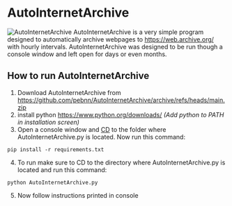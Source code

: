 # AutoInternetArchive
![AutoInternetArchive](https://i.imgur.com/TyRM6Lu.png)
AutoInternetArchive is a very simple program designed to automatically archive webpages to https://web.archive.org/ with hourly intervals. AutoInternetArchive was designed to be run though a console window and left open for days or even months.

## How to run AutoInternetArchive
1. Download AutoInternetArchive from https://github.com/pebnn/AutoInternetArchive/archive/refs/heads/main.zip
2. install python https://www.python.org/downloads/  *(Add python to PATH in installation screen)*
3. Open a console window and [CD](https://www.lifewire.com/change-directories-in-command-prompt-5185508) to the folder where AutoInternetArchive.py is located. Now run this command: 
```
pip install -r requirements.txt
```
4. To run make sure to CD to the directory where AutoInternetArchive.py is located and run this command:
```
python AutoInternetArchive.py
```
5. Now follow instructions printed in console
